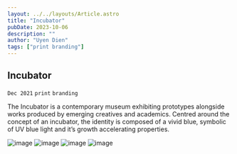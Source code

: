 ```yaml
---
layout: ../../layouts/Article.astro
title: "Incubator"
pubDate: 2023-10-06
description: ""
author: "Uyen Dien"
tags: ["print branding"]
---
```


## Incubator

`Dec 2021`
`print`
`branding`

The Incubator is a contemporary museum exhibiting prototypes alongside works produced by emerging creatives and academics. Centred around the concept of an incubator, the identity is composed of a vivid blue, symbolic of UV blue light and it’s growth accelerating properties.

![image](/assets/incubator/incubator-5.png)
![image](/assets/incubator/incubator-2.png)
![image](/assets/incubator/incubator-3.png)
![image](/assets/incubator/incubator-4.png)